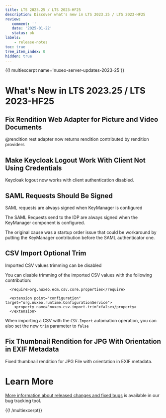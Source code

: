 ```yaml
---
title: LTS 2023.25 / LTS 2023-HF25
description: Discover what's new in LTS 2023.25 / LTS 2023-HF25
review:
   comment: ''
   date: '2025-01-22'
   status: ok
labels:
    - release-notes
toc: true
tree_item_index: 0
hidden: true
---
```


{{! multiexcerpt name='nuxeo-server-updates-2023-25'}}
# What's New in LTS 2023.25 / LTS 2023-HF25

## Fix Rendition Web Adapter for Picture and Video Documents


@rendition rest adapter now returns rendition contributed by rendition providers


## Make Keycloak Logout Work With Client Not Using Credentials


Keycloak logout now works with client authentication disabled.


## SAML Requests Should Be Signed


SAML requests are always signed when KeyManager is configured

The SAML Requests send to the IDP are always signed when the KeyManager component is configured.

The original cause was a startup order issue that could be workaround by putting the KeyManager contribution before the SAML authenticator one.


## CSV Import Optional Trim


Imported CSV values trimming can be disabled

You can disable trimming of the imported CSV values with the following contribution:

```
  <require>org.nuxeo.ecm.csv.core.properties</require>

  <extension point="configuration" target="org.nuxeo.runtime.ConfigurationService">
    <property name="nuxeo.csv.import.trim">false</property>
  </extension>
```

When importing a CSV with the `CSV.Import` automation operation, you can also set the new `trim` parameter to `false`


## Fix Thumbnail Rendition for JPG With Orientation in EXIF Metadata


Fixed thumbnail rendition for JPG File with orientation in EXIF metadata.



# Learn More

[More information about released changes and fixed bugs](https://hyland.atlassian.net/secure/ReleaseNote.jspa?projectId=14958&version=34162) is available in our bug tracking tool.

{{! /multiexcerpt}}

